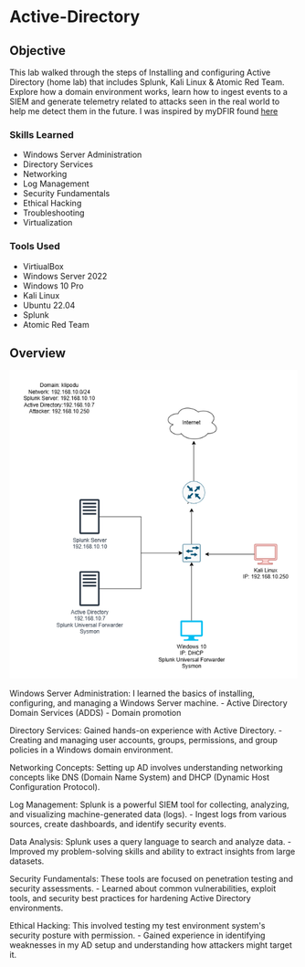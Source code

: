 # Active-Directory

## Objective
This lab walked through the steps of Installing and configuring Active Directory (home lab) that includes Splunk, Kali Linux & Atomic Red Team. 
Explore how a domain environment works, learn how to ingest events to a SIEM and generate telemetry related to attacks seen in the real world to help me detect them in the future. 
I was inspired by myDFIR found [here](https://www.youtube.com/watch?v=5OessbOgyEo&list=PLG6KGSNK4PuBWmX9NykU0wnWamjxdKhDJ&index=13&ab_channel=MyDFIR)

### Skills Learned

- Windows Server Administration
- Directory Services
- Networking
- Log Management
- Security Fundamentals
- Ethical Hacking
- Troubleshooting
- Virtualization
  
### Tools Used

- VirtiualBox
- Windows Server 2022
- Windows 10 Pro
- Kali Linux
- Ubuntu 22.04
- Splunk
- Atomic Red Team

## Overview

<img src="https://github.com/klipodu/Active-Directory/blob/main/Active%20Directory.drawio.png?raw=true" alt="Image Alt">


Windows Server Administration: I learned the basics of installing, configuring, and managing a Windows Server machine.
    - Active Directory Domain Services  (ADDS)
    - Domain promotion
     
Directory Services: Gained hands-on experience with Active Directory.
    - Creating and managing user accounts, groups, permissions, and group policies in a Windows domain environment.

Networking Concepts: Setting up AD involves understanding networking concepts like DNS (Domain Name System) and DHCP (Dynamic Host Configuration Protocol).

Log Management: Splunk is a powerful SIEM tool for collecting, analyzing, and visualizing machine-generated data (logs). 
    - Ingest logs from various sources, create dashboards, and identify security events.
    
Data Analysis: Splunk uses a query language to search and analyze data. 
    - Improved my problem-solving skills and ability to extract insights from large datasets.

Security Fundamentals: These tools are focused on penetration testing and security assessments. 
    - Learned about common vulnerabilities, exploit tools, and security best practices for hardening Active Directory environments.

Ethical Hacking: This involved testing my test environment system's security posture with permission. 
    - Gained experience in identifying weaknesses in my AD setup and understanding how attackers might target it.


    

